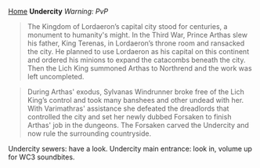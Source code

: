 [Home](../index.md)
**Undercity**
*Warning: PvP*

> The Kingdom of Lordaeron’s capital city stood for centuries, a monument to humanity's might. In the Third War, Prince Arthas slew his father, King Terenas, in Lordaeron’s throne room and ransacked the city. He planned to use Lordaeron as his capital on this continent and ordered his minions to expand the catacombs beneath the city. Then the Lich King summoned Arthas to Northrend and the work was left uncompleted.

> During Arthas' exodus, Sylvanas Windrunner broke free of the Lich King’s control and took many banshees and other undead with her. With Varimathras' assistance she defeated the dreadlords that controlled the city and set her newly dubbed Forsaken to finish Arthas' job in the dungeons. The Forsaken carved the Undercity and now rule the surrounding countryside.

Undercity sewers: have a look.
Undercity main entrance: look in, volume up for WC3 soundbites.